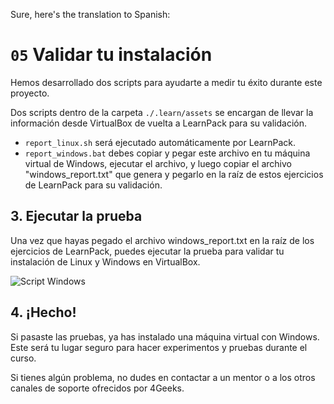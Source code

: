 Sure, here's the translation to Spanish:

# `05` Validar tu instalación

Hemos desarrollado dos scripts para ayudarte a medir tu éxito durante este proyecto.

Dos scripts dentro de la carpeta `./.learn/assets` se encargan de llevar la información desde VirtualBox de vuelta a LearnPack para su validación.

- `report_linux.sh` será ejecutado automáticamente por LearnPack.
- `report_windows.bat` debes copiar y pegar este archivo en tu máquina virtual de Windows, ejecutar el archivo, y luego copiar el archivo "windows_report.txt" que genera y pegarlo en la raíz de estos ejercicios de LearnPack para su validación.

## 3. Ejecutar la prueba

Una vez que hayas pegado el archivo windows_report.txt en la raíz de los ejercicios de LearnPack, puedes ejecutar la prueba para validar tu instalación de Linux y Windows en VirtualBox.

![Script Windows](https://raw.githubusercontent.com/breatheco-de/networks-on-virtualbox/master/.learn/assets/script-test.png)

## 4. ¡Hecho!

Si pasaste las pruebas, ya has instalado una máquina virtual con Windows. Este será tu lugar seguro para hacer experimentos y pruebas durante el curso.

Si tienes algún problema, no dudes en contactar a un mentor o a los otros canales de soporte ofrecidos por 4Geeks.
